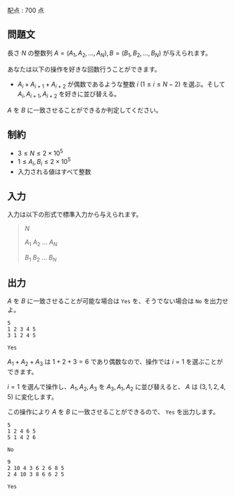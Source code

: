 配点 : $700$ 点

## 問題文

長さ $N$ の整数列 $A=(A_1, A_2, \dots, A_N), B=(B_1, B_2, \dots, B_N)$ が与えられます。

あなたは以下の操作を好きな回数行うことができます。

- $A_i+A_{i+1}+A_{i+2}$ が偶数であるような整数 $i\ (1 \leq i \leq N-2)$ を選ぶ。そして $A_i, A_{i+1}, A_{i+2}$ を好きに並び替える。

$A$ を $B$ に一致させることができるか判定してください。

## 制約

- $3 \leq N \leq 2 \times 10^5$
- $1 \leq A_i, B_i \leq 2 \times 10^5$
- 入力される値はすべて整数

## 入力

入力は以下の形式で標準入力から与えられます。

> $N$
> 
> $A_1$ $A_2$ $\dots$ $A_N$
> 
> $B_1$ $B_2$ $\dots$ $B_N$

## 出力

$A$ を $B$ に一致させることが可能な場合は `Yes` を、そうでない場合は `No` を出力せよ。

```input1
5
1 2 3 4 5
3 1 2 4 5
```

```output1
Yes
```

$A_1+A_2+A_3$ は $1+2+3=6$ であり偶数なので、操作では $i=1$ を選ぶことができます。

$i=1$ を選んで操作し、$A_1, A_2, A_3$ を $A_3, A_1, A_2$ に並び替えると、 $A$ は $(3, 1, 2, 4, 5)$ に変化します。

この操作により $A$ を $B$ に一致させることができるので、 `Yes` を出力します。

```input2
5
1 2 4 6 5
5 1 4 2 6
```

```output2
No
```

```input3
9
2 10 4 3 6 2 6 8 5
2 4 10 3 8 6 6 2 5
```

```output3
Yes
```